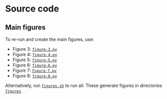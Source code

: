 # Source code

Main figures
------

To re-run and create the main figures, use:

- Figure 3: [`figure-3.py`](figure-3.py)
- Figure 4: [`figure-4.py`](figure-4.py)
- Figure 5: [`figure-5.py`](figure-5.py)
- Figure 6: [`figure-6.py`](figure-6.py)
- Figure 7: [`figure-7.py`](figure-7.py)
- Figure 8: [`figure-8.py`](figure-8.py)

Alternatively, run [`figures.sh`](figures.sh) to run all.
These generate figures in directories [`figures`](figures).
